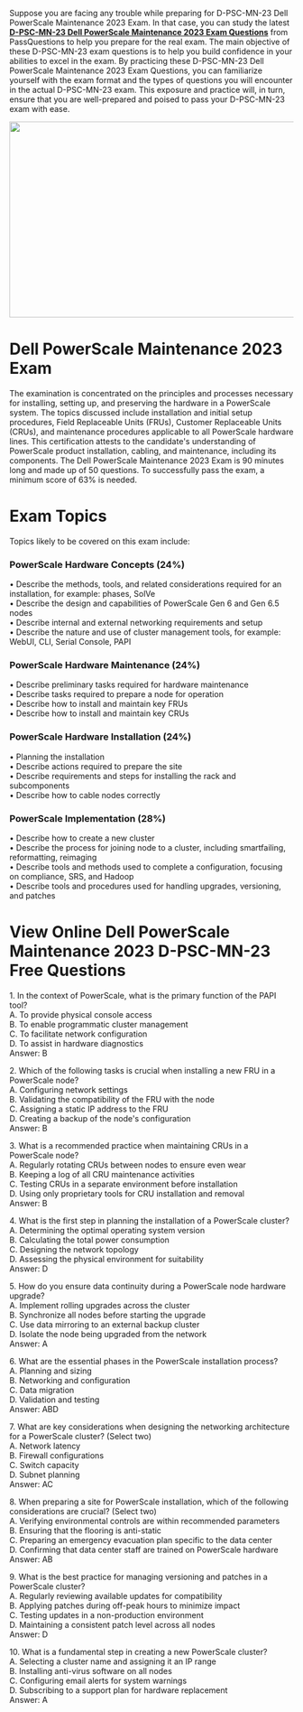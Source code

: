 <p>Suppose you are facing any trouble while preparing for D-PSC-MN-23 Dell PowerScale Maintenance 2023 Exam. In that case, you can study the latest <strong><a href="https://www.passquestion.com/d-psc-mn-23.html">D-PSC-MN-23 Dell PowerScale Maintenance 2023 Exam Questions</a></strong> from PassQuestions to help you prepare for the real exam. The main objective of these D-PSC-MN-23 exam questions is to help you build confidence in your abilities to excel in the exam. By practicing these D-PSC-MN-23 Dell PowerScale Maintenance 2023 Exam Questions, you can familiarize yourself with the exam format and the types of questions you will encounter in the actual D-PSC-MN-23 exam. This exposure and practice will, in turn, ensure that you are well-prepared and poised to pass your D-PSC-MN-23 exam with ease.</p>

<p><img alt="" src="https://www.passquestion.com/uploads/pqcom/images/20240507/e390293a06d987f45fd5fc5d8c147126.png" style="height:347px; width:618px" /></p>

<h1>Dell PowerScale Maintenance 2023 Exam</h1>

<p>The examination is concentrated on the principles and processes necessary for installing, setting up, and preserving the hardware in a PowerScale system. The topics discussed include installation and initial setup procedures, Field Replaceable Units (FRUs), Customer Replaceable Units (CRUs), and maintenance procedures applicable to all PowerScale hardware lines. This certification attests to the candidate&#39;s understanding of PowerScale product installation, cabling, and maintenance, including its components. The Dell PowerScale Maintenance 2023 Exam is 90 minutes long and made up of 50 questions. To successfully pass the exam, a minimum score of 63% is needed.</p>

<h1>Exam Topics</h1>

<p>Topics likely to be covered on this exam include:</p>

<h3>PowerScale Hardware Concepts (24%)</h3>

<p>&bull; Describe the methods, tools, and related considerations required for an installation, for example: phases, SolVe<br />
&bull; Describe the design and capabilities of PowerScale Gen 6 and Gen 6.5 nodes<br />
&bull; Describe internal and external networking requirements and setup<br />
&bull; Describe the nature and use of cluster management tools, for example: WebUI, CLI, Serial Console, PAPI</p>

<h3>PowerScale Hardware Maintenance (24%)</h3>

<p>&bull; Describe preliminary tasks required for hardware maintenance<br />
&bull; Describe tasks required to prepare a node for operation<br />
&bull; Describe how to install and maintain key FRUs<br />
&bull; Describe how to install and maintain key CRUs</p>

<h3>PowerScale Hardware Installation (24%)</h3>

<p>&bull; Planning the installation<br />
&bull; Describe actions required to prepare the site<br />
&bull; Describe requirements and steps for installing the rack and subcomponents<br />
&bull; Describe how to cable nodes correctly</p>

<h3>PowerScale Implementation (28%)</h3>

<p>&bull; Describe how to create a new cluster<br />
&bull; Describe the process for joining node to a cluster, including smartfailing, reformatting, reimaging<br />
&bull; Describe tools and methods used to complete a configuration, focusing on compliance, SRS, and Hadoop<br />
&bull; Describe tools and procedures used for handling upgrades, versioning, and patches</p>

<h1>View Online Dell PowerScale Maintenance 2023 D-PSC-MN-23 Free Questions</h1>

<p>1. In the context of PowerScale, what is the primary function of the PAPI tool?<br />
A. To provide physical console access<br />
B. To enable programmatic cluster management<br />
C. To facilitate network configuration<br />
D. To assist in hardware diagnostics<br />
Answer: B</p>

<p>2. Which of the following tasks is crucial when installing a new FRU in a PowerScale node?<br />
A. Configuring network settings<br />
B. Validating the compatibility of the FRU with the node<br />
C. Assigning a static IP address to the FRU<br />
D. Creating a backup of the node&#39;s configuration<br />
Answer: B</p>

<p>3. What is a recommended practice when maintaining CRUs in a PowerScale node?<br />
A. Regularly rotating CRUs between nodes to ensure even wear<br />
B. Keeping a log of all CRU maintenance activities<br />
C. Testing CRUs in a separate environment before installation<br />
D. Using only proprietary tools for CRU installation and removal<br />
Answer: B</p>

<p>4. What is the first step in planning the installation of a PowerScale cluster?<br />
A. Determining the optimal operating system version<br />
B. Calculating the total power consumption<br />
C. Designing the network topology<br />
D. Assessing the physical environment for suitability<br />
Answer: D</p>

<p>5. How do you ensure data continuity during a PowerScale node hardware upgrade?<br />
A. Implement rolling upgrades across the cluster<br />
B. Synchronize all nodes before starting the upgrade<br />
C. Use data mirroring to an external backup cluster<br />
D. Isolate the node being upgraded from the network<br />
Answer: A</p>

<p>6. What are the essential phases in the PowerScale installation process?<br />
A. Planning and sizing<br />
B. Networking and configuration<br />
C. Data migration<br />
D. Validation and testing<br />
Answer: ABD</p>

<p>7. What are key considerations when designing the networking architecture for a PowerScale cluster? (Select two)<br />
A. Network latency<br />
B. Firewall configurations<br />
C. Switch capacity<br />
D. Subnet planning<br />
Answer: AC</p>

<p>8. When preparing a site for PowerScale installation, which of the following considerations are crucial? (Select two)<br />
A. Verifying environmental controls are within recommended parameters<br />
B. Ensuring that the flooring is anti-static<br />
C. Preparing an emergency evacuation plan specific to the data center<br />
D. Confirming that data center staff are trained on PowerScale hardware<br />
Answer: AB</p>

<p>9. What is the best practice for managing versioning and patches in a PowerScale cluster?<br />
A. Regularly reviewing available updates for compatibility<br />
B. Applying patches during off-peak hours to minimize impact<br />
C. Testing updates in a non-production environment<br />
D. Maintaining a consistent patch level across all nodes<br />
Answer: D</p>

<p>10. What is a fundamental step in creating a new PowerScale cluster?<br />
A. Selecting a cluster name and assigning it an IP range<br />
B. Installing anti-virus software on all nodes<br />
C. Configuring email alerts for system warnings<br />
D. Subscribing to a support plan for hardware replacement<br />
Answer: A</p>
